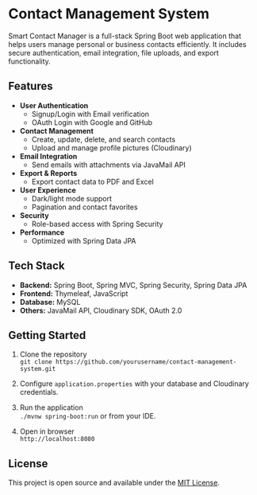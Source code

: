 # Contact Management System

Smart Contact Manager is a full-stack Spring Boot web application that helps users manage personal or business contacts efficiently. It includes secure authentication, email integration, file uploads, and export functionality.

## Features

- **User Authentication**
  - Signup/Login with Email verification
  - OAuth Login with Google and GitHub
- **Contact Management**
  - Create, update, delete, and search contacts
  - Upload and manage profile pictures (Cloudinary)
- **Email Integration**
  - Send emails with attachments via JavaMail API
- **Export & Reports**
  - Export contact data to PDF and Excel
- **User Experience**
  - Dark/light mode support
  - Pagination and contact favorites
- **Security**
  - Role-based access with Spring Security
- **Performance**
  - Optimized with Spring Data JPA

## Tech Stack

- **Backend:** Spring Boot, Spring MVC, Spring Security, Spring Data JPA
- **Frontend:** Thymeleaf, JavaScript
- **Database:** MySQL
- **Others:** JavaMail API, Cloudinary SDK, OAuth 2.0

## Getting Started

1. Clone the repository  
   `git clone https://github.com/yourusername/contact-management-system.git`

2. Configure `application.properties` with your database and Cloudinary credentials.

3. Run the application  
   `./mvnw spring-boot:run` or from your IDE.

4. Open in browser  
   `http://localhost:8080`


## License

This project is open source and available under the [MIT License](LICENSE).
